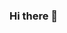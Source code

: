 ### Hi there 👋

<!--
**R-Charles/R-Charles** is a ✨ _special_ ✨ repository because its `README.md` (this file) appears on your GitHub profile.


Here are some ideas to get you started:

- 🔭 I’m currently working on a note card study app
- 🌱 I’m currently learning MERN
- 👯 I’m looking to collaborate on games ESP educational onws
- 🤔 I’m looking for help with algorithms
- 💬 Ask me about html
- 📫 How to reach me: https://www.linkedin.com/in/raphchar/
- ⚡ Fun fact: I love languages and culture: Japanese, Arabic, and Spanish
-->


